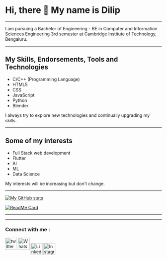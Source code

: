 # Hi, there 👋  My name is Dilip
---

I am pursuing a Bachelor of Engineering - BE in Computer and Information Sciences Engineering 3rd semester at Cambridge Institute of Technology, Bengaluru.

---

## My Skills, Endorsements, Tools and Technologies
 
 - C/C++ (Programming Language) 
 - HTML5
 - CSS
 - JavaScript
 - Python
 - Blender

 I always try to explore new technologies and continually upgrading my skills.

---

## Some of my interests

- Full Stack web development
- Flutter 
- AI
- ML
- Data Science

My interests will be increasing but don't change.

---

[![My GitHub stats](https://github-readme-stats.vercel.app/api?username=dilipkn007&show_icons=true&title_color=fff&icon_color=007ACC&text_color=9f9f9f&bg_color=0D1117)](# "My portfolio website")

[![ReadMe Card](https://github-readme-stats.vercel.app/api/pin/?username=dilipkn007&repo=first-contributions&title_color=fff&icon_color=007ACC&text_color=9f9f9f&bg_color=0D1117)](https://github.com/dilipkn007/first-contributions)

---
---

### Connect with me :

[<img align="left" alt="twitter" width="38px"  src="https://camo.githubusercontent.com/35b0b8bfbd8840f35607fb56ad0a139047fd5d6e09ceb060c5c6f0a5abd1044c/68747470733a2f2f6564656e742e6769746875622e696f2f537570657254696e7949636f6e732f696d616765732f7376672f747769747465722e737667" />](https://twitter.com/Dilip96730313 "twitter") 
[<img align="left" alt="WhatsApp" width="38px" src="https://camo.githubusercontent.com/945d32cdd8d51fe844ca8b2976914ae8786586607aee1cba24d7318e24b30411/68747470733a2f2f6564656e742e6769746875622e696f2f537570657254696e7949636f6e732f696d616765732f7376672f77686174736170702e737667" />](https://wa.me/qr/7VTA2LBRFYTGC1/ "WhatsApp")  
[<img align="left" alt="LinkedIn" width="38px" src="https://camo.githubusercontent.com/c8a9c5b414cd812ad6a97a46c29af67239ddaeae08c41724ff7d945fb4c047e5/68747470733a2f2f6564656e742e6769746875622e696f2f537570657254696e7949636f6e732f696d616765732f7376672f6c696e6b6564696e2e737667" />](https://www.linkedin.com/in/dilipdilip007/ "LinkedIn")
[<img align="left" alt="Instagram" width="38px" src="https://camo.githubusercontent.com/c9dacf0f25a1489fdbc6c0d2b41cda58b77fa210a13a886d6f99e027adfbd358/68747470733a2f2f6564656e742e6769746875622e696f2f537570657254696e7949636f6e732f696d616765732f7376672f696e7374616772616d2e737667" />](https://www.instagram.com/dilip_k_n/ "Instagram")      

